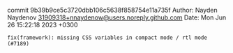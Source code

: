commit 9b39b9ce5c3720dbb106c5638f858754e11a735f
Author: Nayden Naydenov <31909318+nnaydenow@users.noreply.github.com>
Date:   Mon Jun 26 15:22:18 2023 +0300

    fix(framework): missing CSS variables in compact mode / rtl mode (#7189)
